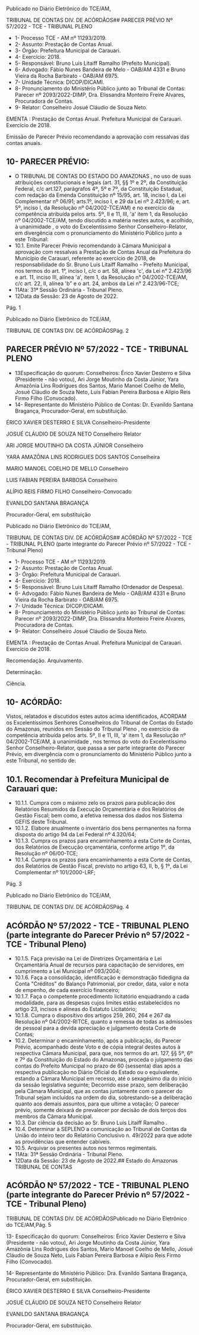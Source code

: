 Publicado  no  Diário  Eletrônico do TCE/AM,

TRIBUNAL DE CONTAS DIV. DE ACÓRDÃOS## PARECER PRÉVIO Nº 57/2022 - TCE - TRIBUNAL PLENO

- 1- Processo TCE - AM nº 11293/2019.
- 2- Assunto: Prestação de Contas Anual.
- 3- Órgão: Prefeitura Municipal de Carauari.
- 4- Exercício: 2018.
- 5- Responsável: Bruno Luis Litaiff Ramalho (Prefeito Municipal).
- 6- Advogado: Fábio Nunes Bandeira de Melo - OAB/AM 4331 e Bruno Vieira da Rocha Barbirato - OAB/AM 6975.
- 7- Unidade Técnica: DICOP/DICAMI.
- 8- Pronunciamento  do  Ministério  Público  junto  ao  Tribunal  de  Contas: Parecer  nº 2093/2022-DIMP,  Dra. Elissandra Monteiro Freire Alvares, Procuradora de Contas.
- 9- Relator: Conselheiro Josué Cláudio de Souza Neto.

EMENTA :  Prestação  de  Contas  Anual.    Prefeitura Municipal de Carauari.  Exercício de 2018.

Emissão de Parecer Prévio recomendando a aprovação com ressalvas das contas anuais.

## 10-  PARECER PRÉVIO:

- O  TRIBUNAL  DE  CONTAS  DO  ESTADO  DO  AMAZONAS ,  no  uso  de  suas atribuições  constitucionais  e  legais  (art.  31,  §§  1º  e  2º,  da  Constituição  Federal,  c/c art.127,  parágrafos  4º,  5º  e  7º,  da  Constituição  Estadual,  com  redação  da  Emenda Constituição nº 15/95, art. 18, inciso I, da Lei Complementar nº 06/91; arts.1º, inciso I, e 29  da  Lei  nº  2.423/96;  e,  art.  5º,  inciso  I,  da  Resolução  nº  04/2002-TCE/AM)  e  no exercício da competência atribuída pelos arts. 5º, II e 11, III, 'a' item 1, da Resolução nº 04/2002-TCE/AM, tendo discutido a matéria nestes autos, e acolhido, à unanimidade , o voto do Excelentíssimo Senhor Conselheiro-Relator, em divergência com o pronunciamento do Ministério Público junto a este Tribunal:
- 10.1.  Emite Parecer Prévio recomendando à Câmara Municipal a aprovação com ressalvas a Prestação de Contas Anual da Prefeitura do Município de Carauari, referente ao exercício de 2018, de responsabilidade do Sr. Bruno Luis Litaiff Ramalho - Prefeito Municipal, nos termos do art. 1°, inciso I, c/c o art. 58, alínea 'c', da Lei n° 2.423/96 e art. 11, inciso III, alínea 'a', item 1, da Resolução n° 04/2002-TCE/AM, c/c art. 22, II, alínea 'b" e o art. 24, ambos da Lei n° 2.423/96-TCE;
- 11Ata: 31ª Sessão Ordinária - Tribunal Pleno.
- 12Data da Sessão: 23 de Agosto de 2022.

Pág. 1

Publicado  no  Diário  Eletrônico do TCE/AM,

TRIBUNAL DE CONTAS DIV. DE ACÓRDÃOSPág. 2

## PARECER PRÉVIO Nº 57/2022 - TCE - TRIBUNAL PLENO

- 13Especificação do quorum: Conselheiros: Érico Xavier Desterro e Silva (Presidente - não votou), Ari Jorge Moutinho da Costa Júnior, Yara Amazônia Lins Rodrigues dos Santos,  Mario  Manoel  Coelho  de  Mello,  Josué  Cláudio  de  Souza  Neto,  Luis  Fabian Pereira Barbosa e Alípio Reis Firmo Filho (Convocado).
- 14-  Representante do Ministério Público de Contas: Dr. Evanildo Santana Bragança, Procurador-Geral, em substituição.

ÉRICO XAVIER DESTERRO E SILVA Conselheiro-Presidente

JOSUÉ CLÁUDIO DE SOUZA NETO Conselheiro Relator

ARI JORGE MOUTINHO DA COSTA JÚNIOR Conselheiro

YARA AMAZÔNIA LINS RODRIGUES DOS SANTOS Conselheira

MARIO MANOEL COELHO DE MELLO Conselheiro

LUIS FABIAN PEREIRA BARBOSA Conselheiro

ALÍPIO REIS FIRMO FILHO Conselheiro-Convocado

EVANILDO SANTANA BRAGANÇA

Procurador-Geral, em substituição

Publicado  no  Diário  Eletrônico do TCE/AM,

TRIBUNAL DE CONTAS DIV. DE ACÓRDÃOS## ACÓRDÃO Nº 57/2022 - TCE - TRIBUNAL PLENO (parte integrante do Parecer Prévio nº 57/2022 - TCE - Tribunal Pleno)

- 1- Processo TCE - AM nº 11293/2019.
- 2- Assunto: Prestação de Contas Anual.
- 3- Órgão: Prefeitura Municipal de Carauari.
- 4- Exercício: 2018.
- 5- Responsável: Bruno Luis Litaiff Ramalho (Ordenador de Despesa).
- 6- Advogado: Fábio Nunes Bandeira de Melo - OAB/AM 4331 e Bruno Vieira da Rocha Barbirato - OAB/AM 6975.
- 7- Unidade Técnica: DICOP/DICAMI.
- 8- Pronunciamento  do  Ministério  Público  junto  ao  Tribunal  de  Contas: Parecer  nº 2093/2022-DIMP,  Dra. Elissandra Monteiro Freire Alvares, Procuradora de Contas.
- 9- Relator: Conselheiro Josué Cláudio de Souza Neto.

EMENTA :  Prestação  de  Contas  Anual.    Prefeitura Municipal de Carauari. Exercício de 2018.

Recomendação. Arquivamento.

Determinação.

Ciência.

## 10-  ACÓRDÃO:

Vistos, relatados e discutidos estes autos acima identificados, ACORDAM os Excelentíssimos Senhores Conselheiros do Tribunal de Contas do Estado do Amazonas, reunidos em Sessão do Tribunal Pleno , no exercício da competência atribuída pelos arts. 5º, II e 11, III, 'a' item 1, da Resolução nº 04/2002-TCE/AM, à unanimidade , nos termos do voto do Excelentíssimo Senhor Conselheiro-Relator, que passa a ser parte integrante do Parecer Prévio, em divergência com o pronunciamento do Ministério Público junto a este Tribunal, no sentido de:

## 10.1. Recomendar à Prefeitura Municipal de Carauari que:

- 10.1.1. Cumpra  com  o  máximo  zelo  os  prazos  para  publicação dos Relatórios Resumidos da Execução Orçamentária e dos Relatórios de Gestão Fiscal; bem como, a efetiva remessa dos dados nos Sistema GEFIS deste Tribunal.
- 10.1.2. Elabore  anualmente  o  inventário  dos  bens  permanentes na forma disposta do artigo 94 da Lei Federal nº 4.320/64;
- 10.1.3. Cumpra os prazos para encaminhamento a esta Corte de Contas, dos Relatórios de Execução orçamentária, conforme artigo 1º, da Resolução nº 06/00-TCE;
- 10.1.4. Cumpra os prazos para encaminhamento a esta Corte de Contas, dos Relatórios de Gestão Fiscal, previsto no artigo 63, II, b, § 1º, da Lei Complementar nº 101/2000-LRF;

Pág. 3

Publicado  no  Diário  Eletrônico do TCE/AM,

TRIBUNAL DE CONTAS DIV. DE ACÓRDÃOSPág. 4

## ACÓRDÃO Nº 57/2022 - TCE - TRIBUNAL PLENO (parte integrante do Parecer Prévio nº 57/2022 - TCE - Tribunal Pleno)

- 10.1.5. Faça  previsão  na  Lei  de  Diretrizes  Orçamentária  e  Lei Orçamentária Anual de recursos para capacitação de servidores, em cumprimento a Lei Municipal nº 093/2004;
- 10.1.6. Faça a consolidação, identificação e demonstração fidedigna  da  Conta  "Créditos"  do  Balanço  Patrimonial,  por credor,  data,  valor  e  nota  de  empenho,  de  cada  exercício financeiro;
- 10.1.7. Faça o competente procedimento licitatório enquadrando a cada  modalidade,  para  as  despesas  cujos  limites  estão estabelecidos  no  artigo  23,  incisos  e  alíneas  do  Estatuto Licitatório;
- 10.1.8. Cumpra o dispositivo dos artigos 259, 260, 264 e 267 da Resolução  nº  04/2002-RITCE,  quanto  a  remessa  de  todas as  admissões  de  pessoal  para  a  devida  apreciação  e julgamento desta Corte de Contas;
- 10.2. Determinar o  encaminhamento,  após  a  publicação,  do  Parecer  Prévio, acompanhado deste Voto e de cópia integral destes autos à respectiva Câmara Municipal, para que, nos termos do art. 127, §§ 5º, 6º e 7º da Constituição do Estado do Amazonas, proceda o julgamento das contas do Prefeito Municipal no prazo de 60 (sessenta) dias após a respectiva publicação  no  Diário  Oficial  do  Estado  ou  o  equivalente,  estando  a Câmara Municipal em recesso, até o sexagésimo dia do início da sessão legislativa seguinte; Decorrido esse prazo, sem deliberação pela Câmara Municipal,  que  as  contas  juntamente  com  o  parecer  do  Tribunal  sejam incluídos  na  ordem  do  dia,  sobrestando-se  a  deliberação  quanto  aos demais assuntos, para que ultime a votação; O parecer prévio, somente deixará  de  prevalecer  por  decisão  de  dois  terços  dos  membros  da Câmara Municipal.
- 10.3. Dar ciência da decisão ao Sr. Bruno Luis Litaiff Ramalho .
- 10.4. Determinar à SEPLENO a comunicação ao Tribunal de Contas da União do  inteiro  teor  do  Relatório  Conclusivo  n.  49/2022  para  que  adote  as providências que entender cabíveis.
- 10.5. Arquivar os presentes autos nos termos regimentais.
- 11Ata: 31ª Sessão Ordinária - Tribunal Pleno.
- 12Data da Sessão: 23 de Agosto de 2022.## Estado do Amazonas TRIBUNAL DE CONTAS

## ACÓRDÃO Nº 57/2022 - TCE - TRIBUNAL PLENO (parte integrante do Parecer Prévio nº 57/2022 - TCE - Tribunal Pleno)

TRIBUNAL DE CONTAS DIV. DE ACÓRDÃOSPublicado  no  Diário  Eletrônico do TCE/AM,Pág. 5

13- Especificação do quorum: Conselheiros: Érico Xavier Desterro e Silva (Presidente - não votou), Ari Jorge Moutinho da Costa Júnior, Yara Amazônia Lins Rodrigues dos Santos,  Mario  Manoel  Coelho  de  Mello,  Josué  Cláudio  de  Souza  Neto,  Luis  Fabian Pereira Barbosa e Alípio Reis Firmo Filho (Convocado).

14-  Representante do Ministério Público: Dra. Evanildo Santana Bragança, Procurador-Geral, em substituição.

ÉRICO XAVIER DESTERRO E SILVA Conselheiro-Presidente

JOSUÉ CLÁUDIO DE SOUZA NETO Conselheiro Relator

EVANILDO SANTANA BRAGANÇA

Procurador-Geral, em substituição.